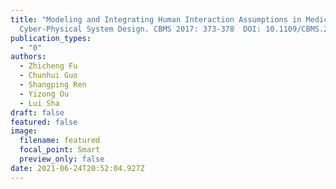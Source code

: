 ```yaml
---
title: "Modeling and Integrating Human Interaction Assumptions in Medical
  Cyber-Physical System Design. CBMS 2017: 373-378  DOI: 10.1109/CBMS.2017.50"
publication_types:
  - "0"
authors:
  - Zhicheng Fu
  - Chunhui Guo
  - Shangping Ren
  - Yizong Ou
  - Lui Sha
draft: false
featured: false
image:
  filename: featured
  focal_point: Smart
  preview_only: false
date: 2021-06-24T20:52:04.927Z
---
```

